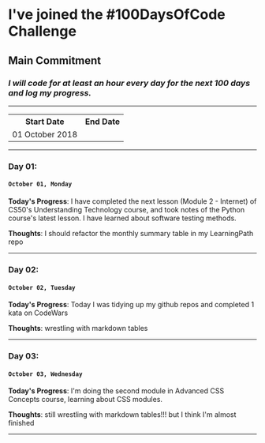 # I've joined the #100DaysOfCode Challenge

## Main Commitment
### *I will code for at least an hour every day for the next 100 days and log my progress.*

***

<table>
    <tr>
        <th>Start Date</th>
        <th>End Date</th>
    </tr>
    <tr>
        <td>01 October 2018</td>
        <td></td>
    </tr>
</table>

***

### Day 01:  
#### ```October 01, Monday  ```

**Today's Progress**:  I have completed the next lesson (Module 2 - Internet) of CS50's Understanding Technology course, and took notes of the Python course's latest lesson. I have learned about software testing methods.

**Thoughts**: I should refactor the monthly summary table in my LearningPath repo

***

### Day 02:  
#### ```October 02, Tuesday  ```

**Today's Progress**:  Today I was tidying up my github repos and completed 1 kata on CodeWars

**Thoughts**: wrestling with markdown tables

***

### Day 03:  
#### ```October 03, Wednesday  ```

**Today's Progress**:  I'm doing the second module in Advanced CSS Concepts course, learning about CSS modules.

**Thoughts**: still wrestling with markdown tables!!! but I think I'm almost finished

***
